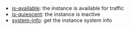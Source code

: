 * [is-available](commands/is-available/index.html): the instance is available for traffic
* [is-quiescent](commands/is-quiescent/index.html): the instance is inactive
* [system-info](commands/system-info/index.html): get the instance system info
